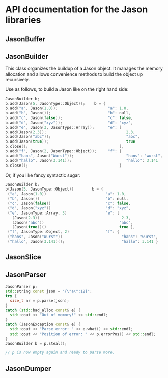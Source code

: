 API documentation for the Jason libraries
=========================================

## JasonBuffer

## JasonBuilder

This class organizes the buildup of a Jason object. It manages
the memory allocation and allows convenience methods to build
the object up recursively.

Use as follows, to build a Jason like on the right hand side:

```cpp
JasonBuilder b;
b.add(Jason(5, JasonType::Object));    b = {
b.add("a", Jason(1.0));                      "a": 1.0,
b.add("b", Jason());                         "b": null,
b.add("c", Jason(false));                    "c": false,
b.add("d", Jason("xyz"));                    "d": "xyz",
b.add("e", Jason(3, JasonType::Array));      "e": [
b.add(Jason(2.3));                                   2.3,
b.add(Jason("abc"));                                 "abc",
b.add(Jason(true));                                  true
b.close();                                        ],
b.add("f", Jason(2, JasonType::Object));     "f": {
b.add("hans", Jason("Wurst"));                       "hans": "wurst",
b.add("hallo", Jason(3.141));                        "hallo": 3.141
b.close();                                        }
```

Or, if you like fancy syntactic sugar:

```cpp
JasonBuilder b;
b(Jason(5, JasonType::Object))        b = {
 ("a", Jason(1.0))                          "a": 1.0,
 ("b", Jason())                             "b": null,
 ("c", Jason(false))                        "c": false,
 ("d", Jason("xyz"))                        "d": "xyz",
 ("e", JasonType::Array, 3)                 "e": [
   (Jason(2.3))                                    2.3,
   (Jason("abc"))                                 "abc",
   (Jason(true))()                                true ],
 ("f", JasonType::Object, 2)                "f": {
 ("hans", Jason("Wurst"))                          "hans": "wurst",
 ("hallo", Jason(3.141)();                         "hallo": 3.141 }
```

## JasonSlice

## JasonParser

```cpp
JasonParser p;
std::string const json = "{\"a\":12}";
try {
  size_t nr = p.parse(json);
}
catch (std::bad_alloc const& e) {
  std::cout << "Out of memory!" << std::endl;
}
catch (JasonException const& e) {
  std::cout << "Parse error: " << e.what() << std::endl;
  std::cout << "Position of error: " << p.errorPos() << std::endl;
}
JasonBuilder b = p.steal();

// p is now empty again and ready to parse more.
```

## JasonDumper
